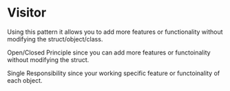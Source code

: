 # Visitor

Using this pattern it allows you to add more features or functionality without modifying the struct/object/class.

Open/Closed Principle since you can add more features or functoinality without modifying the struct.

Single Responsibility since your working specific feature or functoinality of each object.
